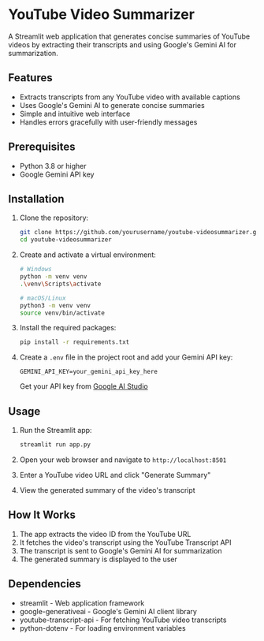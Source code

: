 # YouTube Video Summarizer

A Streamlit web application that generates concise summaries of YouTube videos by extracting their transcripts and using Google's Gemini AI for summarization.

## Features

- Extracts transcripts from any YouTube video with available captions
- Uses Google's Gemini AI to generate concise summaries
- Simple and intuitive web interface
- Handles errors gracefully with user-friendly messages

## Prerequisites

- Python 3.8 or higher
- Google Gemini API key

## Installation

1. Clone the repository:
   ```bash
   git clone https://github.com/yourusername/youtube-videosummarizer.git
   cd youtube-videosummarizer
   ```

2. Create and activate a virtual environment:
   ```bash
   # Windows
   python -m venv venv
   .\venv\Scripts\activate
   
   # macOS/Linux
   python3 -m venv venv
   source venv/bin/activate
   ```

3. Install the required packages:
   ```bash
   pip install -r requirements.txt
   ```

4. Create a `.env` file in the project root and add your Gemini API key:
   ```
   GEMINI_API_KEY=your_gemini_api_key_here
   ```
   
   Get your API key from [Google AI Studio](https://makersuite.google.com/app/apikey)

## Usage

1. Run the Streamlit app:
   ```bash
   streamlit run app.py
   ```

2. Open your web browser and navigate to `http://localhost:8501`

3. Enter a YouTube video URL and click "Generate Summary"

4. View the generated summary of the video's transcript

## How It Works

1. The app extracts the video ID from the YouTube URL
2. It fetches the video's transcript using the YouTube Transcript API
3. The transcript is sent to Google's Gemini AI for summarization
4. The generated summary is displayed to the user

## Dependencies

- streamlit - Web application framework
- google-generativeai - Google's Gemini AI client library
- youtube-transcript-api - For fetching YouTube video transcripts
- python-dotenv - For loading environment variables
